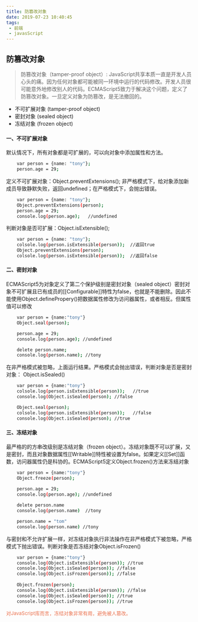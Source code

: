```yaml
---
title: 防篡改对象
date: 2019-07-23 10:40:45
tags:
 - 前端
 - javasScript
---
```


## 防篡改对象

> 防篡改对象（tamper-proof object）: JavaScript共享本质一直是开发人员心头的痛。因为任何对象都可能被同一环境中运行的代码修改。开发人员很可能意外地修改别人的代码。ECMAScript5致力于解决这个问题，定义了防篡改对象。一旦定义对象为防篡改，是无法撤回的。

* 不可扩展对象 (tamper-proof object)
* 密封对象 (sealed object)
* 冻结对象 (frozen object)


#### 一、不可扩展对象

默认情况下，所有对象都是可扩展的，可以向对象中添加属性和方法。

``` bash
    var person = {name: "tony"};
    person.age = 29;

```
定义不可扩展对象：Object.preventExtensions(); 非严格模式下，给对象添加新成员导致静默失败，返回undefined；在严格模式下，会抛出错误。

``` bash
    var person = {name: "tony"};
    Object.preventExtensions(person);
    person.age = 29;
    console.log(person.age);   //undefined

```
判断对象是否可扩展：Object.isExtensible();
``` bash
    var person = {name: "tony"};
    colsole.log(person.isExtensible(person));  //返回true
    Object.preventExtensions(person);
    colsole.log(person.isExtensible(person));  //返回false

```

#### 二、密封对象
 
 ECMAScript5为对象定义了第二个保护级别是密封对象（sealed object）密封对象不可扩展且已有成员的[[Configurable]]特性为false，也就是不能删除。因此不能使用Object.definePropery()把数据属性修改为访问器属性，或者相反。但属性值可以修改

 ``` bash
     var person = {name:"tony"}
     Object.seal(person);

     person.age = 29;
     console.log(person.age); //undefined

     delete person.name;
     console.log(person.name); //tony

 ```

在非严格模式被忽略，上面运行结果。严格模式会抛出错误，判断对象是否是密封对象： Object.isSealed()

``` bash
    var person = {name:"tony"}
    colsole.log(person.isExtensible(person));   //true
    console.log(Object.isSealed(person); //false

    Object.seal(person);
    colsole.log(person.isExtensible(person));   //false
    console.log(Object.isSealed(person); //true

```

#### 三、冻结对象

最严格的的方串改级别是冻结对象（frozen object）。冻结对象既不可以扩展，又是密封，而且对象数据属性[[Writable]]特性被设置为false。如果定义[[Set]]函数，访问器属性仍是科协的。ECMAScript5定义Object.frozen()方法来冻结对象

``` bash
    var person = {name:"tony"}
    Object.freeze(person);
    
    person.age = 29;
    console.log(person.age); //undefined

    delete person.name
    console.log(person.name)  //tony

    person.name = "tom"
    console.log(person.name) //tony

```

与密封和不允许扩展一样，对冻结对象执行非法操作在非严格模式下被忽略，严格模式下抛出错误。判断对象是否冻结对象Object.isFrozen()

``` bash
    var person = {name:"tony"}
    console.log(Object.isExtensible(person)); //true
    console.log(Object.isSealed(person)); //false
    console.log(Object.isFrozen(person)); //false
    
    Object.frozen(person);
    console.log(Object.isExtensible(person)); //false
    console.log(Object.isSealed(person)); //true
    console.log(Object.isFrozen(person)); //true

```

<font color=#eb7350 size=2>对JavaScript库而言，冻结对象非常有用，避免被人篡改。